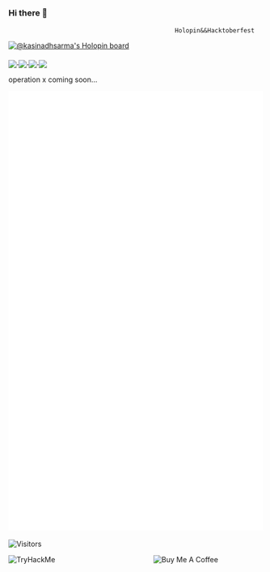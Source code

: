 ### Hi there 👋
                                                  Holopin&&Hacktoberfest

[![@kasinadhsarma's Holopin board](https://holopin.io/api/user/board?user=kasinadhsarma)](https://holopin.io/@kasinadhsarma)





<a href="https://www.linkedin.com/in/swayampakula-v-s-s-pavanakasinadhasarma-90634920b/">
  <img align="middle" width="24px" src="https://cdn-icons-png.flaticon.com/512/174/174857.png"  />
</a>


<a href="https://twitter.com/Kasinadha353l">
  <img align="middle" width="26px" src="https://logodownload.org/wp-content/uploads/2014/09/twitter-logo-6.png" />
</a>


<a href="https://swayampakulavsspavanakasinadha@gmail.com">
  <img align="middle" width="26px" src="https://cdn-icons-png.flaticon.com/512/281/281769.png" />
</a>


<a href="https://www.instagram.com/skasinadh/">
  <img align="middle" width="26px" src="https://upload.wikimedia.org/wikipedia/commons/thumb/a/a5/Instagram_icon.png/1024px-Instagram_icon.png" />
</a>

<p>operation x coming soon...</p>


![my github Metrics](github-metrics.svg)

![Visitors](https://api.visitorbadge.io/api/visitors?path=https%3A%2F%2Fgithub.com%2Fkasinadhsarma&countColor=%23ff8a65)


<a href="https://www.buymeacoffee.com/kasinadhsarma" target="_blank"><img src="https://cdn.buymeacoffee.com/buttons/v2/default-red.png" align="right" alt="Buy Me A Coffee" style="height: 60px !important;width: 217px !important;" ></a>

<img src="https://tryhackme-badges.s3.amazonaws.com/cacophonybusted5.png" display="block" margin-left="center" margin-right="center" alt="TryHackMe">
